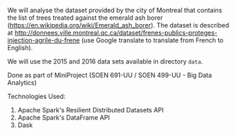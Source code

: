 We will analyse the dataset provided by the city of Montreal that contains 
the list of trees treated against the emerald ash borer 
(https://en.wikipedia.org/wiki/Emerald_ash_borer). The dataset is 
described at 
http://donnees.ville.montreal.qc.ca/dataset/frenes-publics-proteges-injection-agrile-du-frene 
(use Google translate to translate from French to English). 

We will use the 2015 and 2016 data sets available in directory `data`.

Done as part of MiniProject (SOEN 691-UU / SOEN 499-UU - Big Data Analytics)

Technologies Used:

1. Apache Spark's Resilient Distributed Datasets API
2. Apache Spark's DataFrame API
3. Dask
